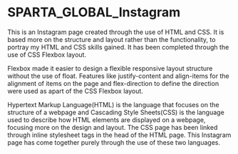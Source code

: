 # SPARTA_GLOBAL_Instagram

This is an Instagram page created through the use of HTML and CSS. It is based more on the structure and layout rather than the functionality, to portray my HTML and CSS skills gained. It has been completed through the use of CSS Flexbox layout.

Flexbox made it easier to design a flexible responsive layout structure without the use of float. Features like justify-content and align-items for the alignment of items on the page and flex-direction to define the direction were used as apart of the CSS Flexbox layout. 

Hypertext Markup Language(HTML) is the language that focuses on the structure of a webpage and Cascading Style Sheets(CSS) is the language used to describe how HTML elements are displayed on a webpage, focusing more on the design and layout. The CSS page has been linked through inline stylesheet tags in the head of the HTML page. This Instagram page has come together purely through the use of these two languages.
